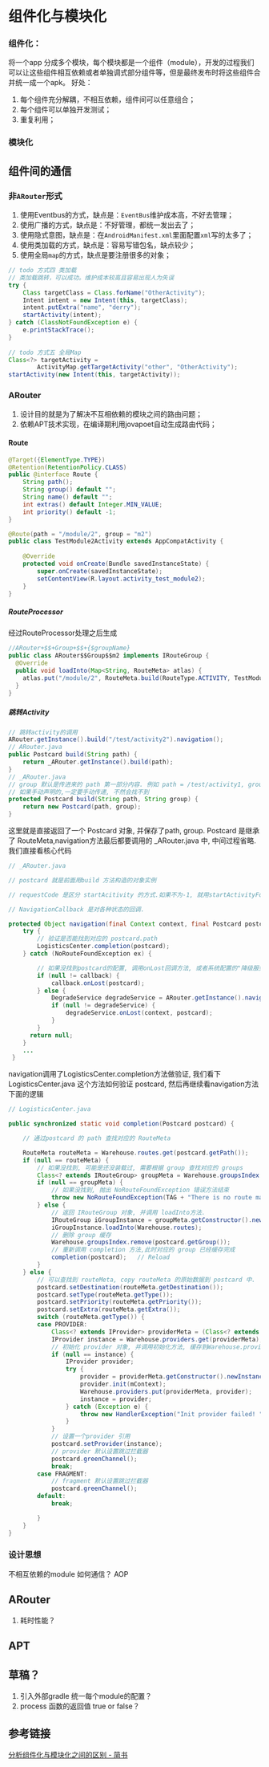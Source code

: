 # 组件化与模块化  

### 组件化：

将一个app 分成多个模块，每个模块都是一个组件（module），开发的过程我们可以让这些组件相互依赖或者单独调式部分组件等，但是最终发布时将这些组件合并统一成一个apk。
好处：

1. 每个组件充分解耦，不相互依赖，组件间可以任意组合；
2. 每个组件可以单独开发测试；
3. 重复利用；

### 模块化


## 组件间的通信

### 非`ARouter`形式

1. 使用Eventbus的方式，缺点是：`EventBus`维护成本高，不好去管理；
2. 使用广播的方式，缺点是：不好管理，都统一发出去了；
3. 使用隐式意图，缺点是：在`AndroidManifest.xml`里面配置`xml`写的太多了；
4. 使用类加载的方式，缺点是：容易写错包名，缺点较少；
5. 使用全局`map`的方式，缺点是要注册很多的对象；

``` java
// todo 方式四 类加载  
// 类加载跳转，可以成功。维护成本较高且容易出现人为失误  
try {  
    Class targetClass = Class.forName("OtherActivity");  
    Intent intent = new Intent(this, targetClass);  
    intent.putExtra("name", "derry");  
    startActivity(intent);  
} catch (ClassNotFoundException e) {  
    e.printStackTrace();  
}  
  
// todo 方式五 全局Map  
Class<?> targetActivity =  
        ActivityMap.getTargetActivity("other", "OtherActivity");  
startActivity(new Intent(this, targetActivity));
```

### ARouter

1. 设计目的就是为了解决不互相依赖的模块之间的路由问题；
2. 依赖APT技术实现，在编译期利用jovapoet自动生成路由代码；

#### Route

```java
@Target({ElementType.TYPE})  
@Retention(RetentionPolicy.CLASS)  
public @interface Route {  
    String path();  
    String group() default "";  
    String name() default "";  
    int extras() default Integer.MIN_VALUE;  
    int priority() default -1;  
}

@Route(path = "/module/2", group = "m2")  
public class TestModule2Activity extends AppCompatActivity {  
  
    @Override  
    protected void onCreate(Bundle savedInstanceState) {  
        super.onCreate(savedInstanceState);  
        setContentView(R.layout.activity_test_module2);  
    }  
}
```

##### RouteProcessor 

经过RouteProcessor处理之后生成

``` java
//ARouter+$$+Group+$$+{$groupName}
public class ARouter$$Group$$m2 implements IRouteGroup {  
  @Override  
  public void loadInto(Map<String, RouteMeta> atlas) {  
    atlas.put("/module/2", RouteMeta.build(RouteType.ACTIVITY, TestModule2Activity.class, "/module/2", "m2", null, -1, -2147483648));  
  }  
}
```

#####  跳转Activity

```java
// 跳转activity的调用
ARouter.getInstance().build("/test/activity2").navigation();
// ARouter.java
public Postcard build(String path) {
    return _ARouter.getInstance().build(path);
}
// _ARouter.java
// group 默认是传进来的 path 第一部分内容. 例如 path = /test/activity1, group会默认为 test
// 如果手动声明的,一定要手动传递, 不然会找不到
protected Postcard build(String path, String group) {
    return new Postcard(path, group);
}

```

这里就是直接返回了一个 Postcard 对象, 并保存了path, group. Postcard 是继承了 RouteMeta,navigation方法最后都要调用的 _ARouter.java 中, 中间过程省略.我们直接看核心代码

```java
// _ARouter.java

// postcard 就是前面用build 方法构造的对象实例

// requestCode 是区分 startAcitivity 的方式.如果不为-1, 就用startActivityForResult的方式启动

// NavigationCallback 是对各种状态的回调.

protected Object navigation(final Context context, final Postcard postcard, final int requestCode, final NavigationCallback callback) {
    try {
        // 验证是否能找到对应的 postcard.path
        LogisticsCenter.completion(postcard);
    } catch (NoRouteFoundException ex) {

        // 如果没找到postcard的配置, 调用onLost回调方法, 或者系统配置的"降级服务"(DegradeService)回调
        if (null != callback) {
            callback.onLost(postcard);
        } else {    
            DegradeService degradeService = ARouter.getInstance().navigation(DegradeService.class);
            if (null != degradeService) {
                degradeService.onLost(context, postcard);
            }
        }
	  return null;
    }
    ...
 }
```

navigation调用了LogisticsCenter.completion方法做验证, 我们看下 LogisticsCenter.java 这个方法如何验证 postcard, 然后再继续看navigation方法下面的逻辑

```java
// LogisticsCenter.java

public synchronized static void completion(Postcard postcard) {

    // 通过postcard 的 path 查找对应的 RouteMeta

    RouteMeta routeMeta = Warehouse.routes.get(postcard.getPath());
    if (null == routeMeta) {
        // 如果没找到, 可能是还没装载过, 需要根据 group 查找对应的 groups
        Class<? extends IRouteGroup> groupMeta = Warehouse.groupsIndex.get(postcard.getGroup());
        if (null == groupMeta) {
            // 如果没找到, 抛出 NoRouteFoundException 错误方法结束
            throw new NoRouteFoundException(TAG + "There is no route match the path [" + postcard.getPath() + "], in group [" + postcard.getGroup() + "]");
        } else {
            // 返回 IRouteGroup 对象, 并调用 loadInto方法.
            IRouteGroup iGroupInstance = groupMeta.getConstructor().newInstance();
            iGroupInstance.loadInto(Warehouse.routes);
            // 删除 group 缓存
            Warehouse.groupsIndex.remove(postcard.getGroup());
            // 重新调用 completion 方法,此时对应的 group 已经缓存完成
            completion(postcard);   // Reload
        }
    } else {
        // 可以查找到 routeMeta, copy routeMeta 的原始数据到 postcard 中.
        postcard.setDestination(routeMeta.getDestination());
        postcard.setType(routeMeta.getType());
        postcard.setPriority(routeMeta.getPriority());
        postcard.setExtra(routeMeta.getExtra());
        switch (routeMeta.getType()) {
        case PROVIDER:
            Class<? extends IProvider> providerMeta = (Class<? extends IProvider>) routeMeta.getDestination();
            IProvider instance = Warehouse.providers.get(providerMeta);
            // 初始化 provider 对象, 并调用初始化方法, 缓存到Warehouse.providers中.
            if (null == instance) {
                IProvider provider;
                try {
                    provider = providerMeta.getConstructor().newInstance();
                    provider.init(mContext);
                    Warehouse.providers.put(providerMeta, provider);
                    instance = provider;
                } catch (Exception e) {
                    throw new HandlerException("Init provider failed! " + e.getMessage());
                }
            }
            // 设置一个provider 引用
            postcard.setProvider(instance);
            // provider 默认设置跳过拦截器
            postcard.greenChannel();
            break;
        case FRAGMENT:
            // fragment 默认设置跳过拦截器
            postcard.greenChannel();
        default:
            break;

        }
    }
}
```

### 设计思想

不相互依赖的module 如何通信？
AOP

## ARouter

1. 耗时性能？

## APT

## 草稿？

1. 引入外部gradle  统一每个module的配置？
2. process 函数的返回值 true or false？

## 参考链接

[分析组件化与模块化之间的区别 - 简书](https://www.jianshu.com/p/cac0beae8876)